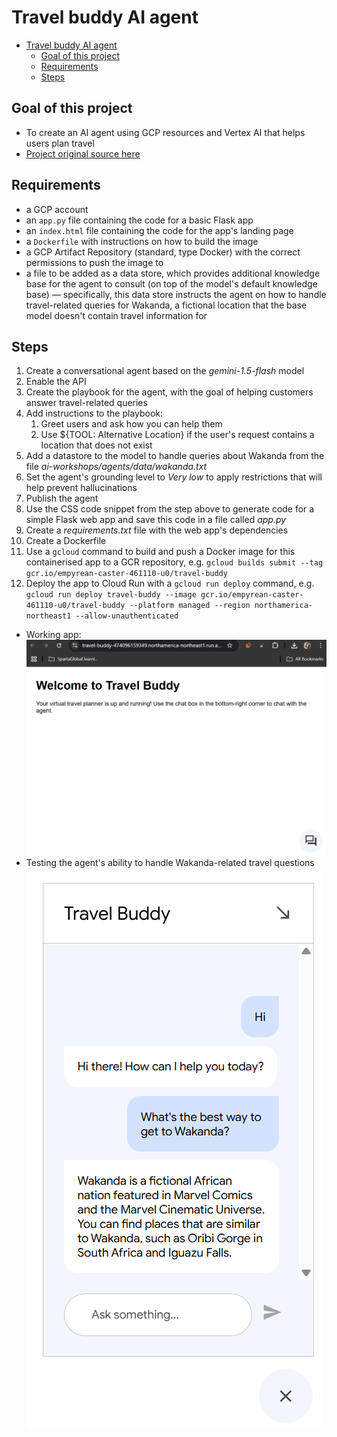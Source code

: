 # Travel buddy AI agent

- [Travel buddy AI agent](#travel-buddy-ai-agent)
  - [Goal of this project](#goal-of-this-project)
  - [Requirements](#requirements)
  - [Steps](#steps)

## Goal of this project

- To create an AI agent using GCP resources and Vertex AI that helps users plan travel
- [Project original source here](https://codelabs.developers.google.com/devsite/codelabs/building-ai-agents-vertexai?hl=en#1)

## Requirements

- a GCP account
- an `app.py` file containing the code for a basic Flask app
- an `index.html` file containing the code for the app's landing page
- a `Dockerfile` with instructions on how to build the image
- a GCP Artifact Repository (standard, type Docker) with the correct permissions to push the image to
- a file to be added as a data store, which provides additional knowledge base for the agent to consult (on top of the model's default knowledge base) — specifically, this data store instructs the agent on how to handle travel-related queries for Wakanda, a fictional location that the base model doesn't contain travel information for

## Steps

1. Create a conversational agent based on the *gemini-1.5-flash* model
2. Enable the API
3. Create the playbook for the agent, with the goal of helping customers answer travel-related queries
4. Add instructions to the playbook:
   1. Greet users and ask how you can help them
   2. Use ${TOOL: Alternative Location} if the user's request contains a location that does not exist
5. Add a datastore to the model to handle queries about Wakanda from the file *ai-workshops/agents/data/wakanda.txt*
6. Set the agent's grounding level to *Very low* to apply restrictions that will help prevent hallucinations
7. Publish the agent
8. Use the CSS code snippet from the step above to generate code for a simple Flask web app and save this code in a file called *app.py*
9.  Create a *requirements.txt* file with the web app's dependencies
10. Create a Dockerfile
11. Use a `gcloud` command to build and push a Docker image for this containerised app to a GCR repository, e.g. `gcloud builds submit --tag gcr.io/empyrean-caster-461110-u0/travel-buddy`
12.  Deploy the app to Cloud Run with a `gcloud run deploy` command, e.g. `gcloud run deploy travel-buddy --image gcr.io/empyrean-caster-461110-u0/travel-buddy --platform managed --region northamerica-northeast1 --allow-unauthenticated`

- Working app: ![working index.html](images/image.png)
- Testing the agent's ability to handle Wakanda-related travel questions ![Wakanda question](images/image-1.png)